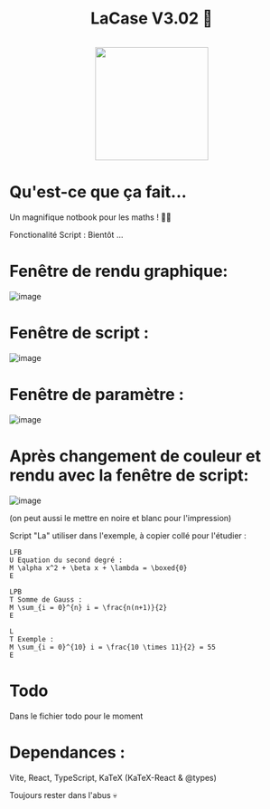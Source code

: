 <h1 align=center>
  LaCase V3.02 📓
  <br><br>
  <img src="https://github.com/user-attachments/assets/e4d92227-b1f1-4dfd-ab49-6009baf79ca3" width=200><img/>
<h1/>

# Qu'est-ce que ça fait...

Un magnifique notbook pour les maths ! 🔢✨


Fonctionalité Script :
Bientôt ...

# Fenêtre de rendu graphique:
![image](https://github.com/user-attachments/assets/24272e86-8b67-4ff9-8da3-28dda52ce11d)

# Fenêtre de script :
![image](https://github.com/user-attachments/assets/a2645d9e-7f28-4284-9bfe-4bdaa344f19b)

# Fenêtre de paramètre :
![image](https://github.com/user-attachments/assets/903ad01e-c577-4c74-94a9-530a0917b891)

# Après changement de couleur et rendu avec la fenêtre de script:
![image](https://github.com/user-attachments/assets/b3a6dfc2-aa96-401b-868b-75175a98640b)

(on peut aussi le mettre en noire et blanc pour l'impression)

Script "La" utiliser dans l'exemple, à copier collé pour l'étudier :
```La
LFB
U Equation du second degré :
M \alpha x^2 + \beta x + \lambda = \boxed{0}
E

LPB
T Somme de Gauss :
M \sum_{i = 0}^{n} i = \frac{n(n+1)}{2}
E

L
T Exemple :
M \sum_{i = 0}^{10} i = \frac{10 \times 11}{2} = 55
E
```


# Todo 
Dans le fichier todo pour le moment

# Dependances :
Vite, React, TypeScript, KaTeX (KaTeX-React & @types)


Toujours rester dans l'abus 💀
